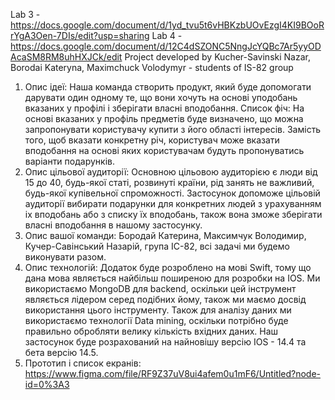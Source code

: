 Lab 3 - https://docs.google.com/document/d/1yd_tvu5t6vHBKzbUOvEzgI4KI9BOoRrYgA3Oen-7DIs/edit?usp=sharing
Lab 4 - https://docs.google.com/document/d/12C4dSZONC5NngJcYQBc7Ar5yyODAcaSM8RM8uhHXJCk/edit
Project developed by Kucher-Savinski Nazar, Borodai Kateryna, Maximchuck Volodymyr - students of IS-82 group

1.	Опис ідеї: Наша команда створить продукт, який буде допомогати дарувати один одному те, що вони хочуть на основі уподобань вказаних у профілі і зберігати власні вподобання.
Список фіч: На основі вказаних у профіль предметів буде визначено, що можна запропонувати користувачу купити з його області інтересів.
Замість того, щоб вказати конкретну річ, користувач може вказати вподобання на основі яких користувачам будуть пропонуватись варіанти подарунків.
2.	Опис цільової аудиторії: Основною цільовою аудиторією є люди від 15 до 40, будь-якої статі, розвинуті країни, рід занять не важливий, будь-якої купівельної спроможності. Застосунок допоможе цільовій аудиторії вибирати подарунки для конкретних людей з урахуванням іх вподобань або з списку їх вподобань, також вона зможе зберігати власні вподобання в нашому застосунку.
3.	Опис вашої команди: Бородай Катерина, Максимчук Володимир, Кучер-Савінський Назарій, група ІС-82, всі задачі ми будемо виконувати разом.
4.	Опис технологій: Додаток буде розроблено на мові Swift, тому що дана мова являється найбільш поширеною для розробки на IOS. Ми використаємо MongoDB для backend, оскільки цей інструмент являється лідером серед подібних йому, також ми маємо досвід використання цього інструменту. Також для аналізу даних ми використаємо технології Data mining, оскільки потрібно буде правильно обробляти велику кількість вхідних даних. Наш застосунок буде розрахований на найновішу версію IOS - 14.4 та бета версію 14.5.
5.	Прототип і список екранів:
https://www.figma.com/file/RF9Z37uV8ui4afem0u1mF6/Untitled?node-id=0%3A3

